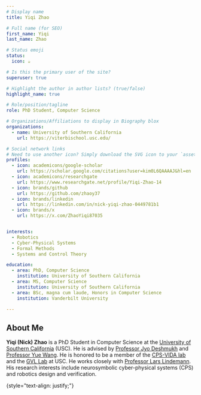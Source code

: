 ```yaml
---
# Display name
title: Yiqi Zhao

# Full name (for SEO)
first_name: Yiqi
last_name: Zhao

# Status emoji
status:
  icon: ☕️

# Is this the primary user of the site?
superuser: true

# Highlight the author in author lists? (true/false)
highlight_name: true

# Role/position/tagline
role: PhD Student, Computer Science

# Organizations/Affiliations to display in Biography blox
organizations:
  - name: University of Southern California
    url: https://viterbischool.usc.edu/

# Social network links
# Need to use another icon? Simply download the SVG icon to your `assets/media/icons/` folder.
profiles:
  - icon: academicons/google-scholar
    url: https://scholar.google.com/citations?user=kim0L6QAAAAJ&hl=en
  - icon: academicons/researchgate
    url: https://www.researchgate.net/profile/Yiqi-Zhao-14
  - icon: brands/github
    url: https://github.com/zhaoy37
  - icon: brands/linkedin
    url: https://linkedin.com/in/nick-yiqi-zhao-0449781b1
  - icon: brands/x
    url: https://x.com/ZhaoYiqi87035


interests:
  - Robotics
  - Cyber-Physical Systems
  - Formal Methods
  - Systems and Control Theory

education:
  - area: PhD, Computer Science
    institution: University of Southern California
  - area: MS, Computer Science
    institution: University of Southern California
  - area: BSc, magna cum laude, Honors in Computer Science
    institution: Vanderbilt University

---
```


## About Me


<b>Yiqi (Nick) Zhao</b> is a PhD Student in Computer Science at the <a href = 'https://viterbischool.usc.edu/'>University of Southern California</a> (USC). He is advised by <a href = "https://jdeshmukh.github.io/">Professor Jyo Deshmukh</a> and <a href = "https://yuewang.xyz/"> Professor Yue Wang</a>. He is honored to be a member of the <a href = 'https://cps-vida.github.io/'>CPS-VIDA lab</a> and the <a href = 'https://usc-gvl.github.io/'>GVL Lab</a> at USC. He works closely with <a href = "https://sites.google.com/view/larslindemann/main-page">Professor Lars Lindemann</a>. His research interests include neurosymbolic cyber-physical systems (CPS) and robotics design and verification.

{style="text-align: justify;"}